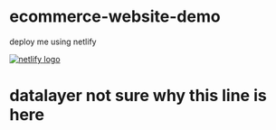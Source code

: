 # ecommerce-website-demo

deploy me using netlify

[![netlify logo](https://www.netlify.com/img/deploy/button.svg)](https://app.netlify.com/start/deploy?repository=https://github.com/MEDIARITHMICS/ecommerce-website-demo)


# datalayer not sure why this line is here
